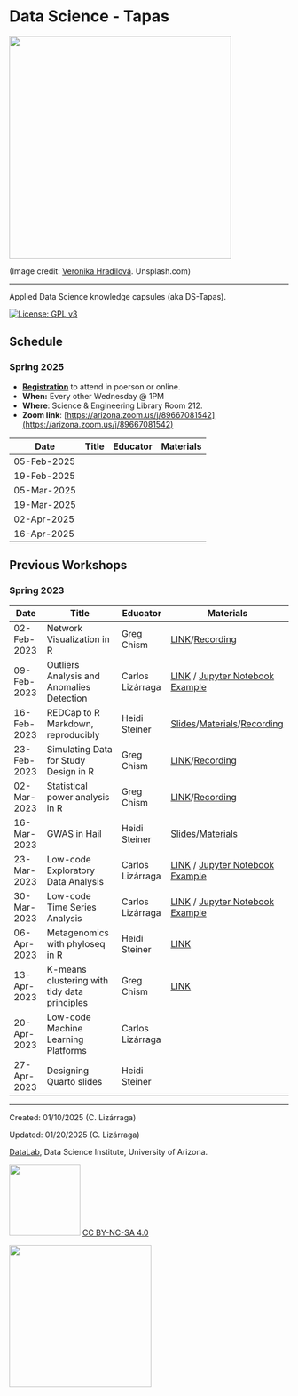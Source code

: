 # Data Science - Tapas

<img src="https://images.unsplash.com/photo-1625418277638-6db2d521a78c?q=80&w=1935&auto=format&fit=crop&ixlib=rb-4.0.3&ixid=M3wxMjA3fDB8MHxwaG90by1wYWdlfHx8fGVufDB8fHx8fA%3D%3D" width=400>

(Image credit: [Veronika Hradilová](https://unsplash.com/@vrsh). Unsplash.com)
***

Applied Data Science knowledge capsules (aka DS-Tapas). 

[![License: GPL v3](https://img.shields.io/badge/License-GPLv3-blue.svg)](https://www.gnu.org/licenses/gpl-3.0)

## Schedule

### Spring 2025

* [**Registration**](https://uarizona.co1.qualtrics.com/jfe/form/SV_1H1ejWIvXm0EBUi) to attend in poerson or online.
* **When:** Every other Wednesday @ 1PM
* **Where**: Science & Engineering Library Room 212. 
* **Zoom link**: [https://arizona.zoom.us/j/89667081542](https://arizona.zoom.us/j/89667081542)


| Date        | Title           | Educator         | Materials         |
|----------------|----------------|--------------------|--------------------|
|  05-Feb-2025 |    |    |
|  19-Feb-2025 |    |    |
|  05-Mar-2025 |    |    |
|  19-Mar-2025 |    |    |
|  02-Apr-2025 |    |    |
|  16-Apr-2025 |    |    |




## Previous Workshops

### Spring 2023

| Date        | Title             | Educator         | Materials           |
|----------------|----------------|--------------------|--------------------|
| 02-Feb-2023 | Network Visualization in R   | Greg Chism       | [LINK](https://github.com/ua-data7/DS-Tapas/tree/main/Workshops/Spring2023/2023-Feb-02)/[Recording](https://arizona.zoom.us/rec/share/u3sWZ7tC0CCyKdOAd0FE_DyXQXdpdDA7W33kOYWWK5Fb_mOyin5CHZmhqcNb8-d-.0X60tkDcdlg3_HEV?startTime=1675375778000) |
| 09-Feb-2023 | Outliers Analysis and Anomalies Detection | Carlos Lizárraga | [LINK](https://github.com/clizarraga-UAD7/Workshops/wiki/Outlier-analysis-and-anomalies-detection) / [Jupyter Notebook Example](https://github.com/clizarraga-UAD7/ML-Notebooks/blob/main/OutlierDetection.ipynb)    |
| 16-Feb-2023 | REDCap to R Markdown, reproducibly   | Heidi Steiner    | [Slides](https://hidyverse.github.io/redcapAPI)/[Materials](https://github.com/ua-data7/DS-Tapas/tree/main/Workshops/Spring2023/redcapAPI)/[Recording](https://arizona.box.com/s/wj8iqliho3l7p91l0k528n19dgdzzlki)                               |
| 23-Feb-2023 | Simulating Data for Study Design in R   | Greg Chism       | [LINK](https://github.com/ua-data7/DS-Tapas/tree/main/Workshops/Spring2023/2023-Feb-23)/[Recording](https://arizona.zoom.us/rec/share/HMJavCybw87tNHnfMvTQOm1TIW1QWI0t0RvQLUIIBg93kkVa23QRDf4wqbeB3Xf6.IG4dEIkeOaLqxUVP?startTime=1677190934000) |
| 02-Mar-2023 | Statistical power analysis in R  | Greg Chism       | [LINK](https://github.com/ua-data7/DS-Tapas/tree/main/Workshops/Spring2023/2023-Mar-02)/[Recording](https://drive.google.com/file/d/1uLQ5brEtf7Eil4ZvrbfiBbG8-wxcLCCE/view?usp=sharing)   |
| 16-Mar-2023 | GWAS in Hail  | Heidi Steiner    | [Slides](https://hidyverse.github.io/gwasHail/)/[Materials](https://github.com/ua-data7/DS-Tapas/tree/main/Workshops/Spring2023/2023-Mar-16)  |
| 23-Mar-2023 | Low-code Exploratory Data Analysis | Carlos Lizárraga | [LINK](https://github.com/clizarraga-UAD7/Workshops/wiki/Low-code-Data-Exploration-Tools) / [Jupyter Notebook Example](https://github.com/clizarraga-UAD7/Notebooks/blob/main/IntroLowCodeEDA.ipynb) |
| 30-Mar-2023 | Low-code Time Series Analysis | Carlos Lizárraga |   [LINK](https://github.com/clizarraga-UAD7/Workshops/wiki/Low-code-Time-Series-Analysis) / [Jupyter Notebook Example](https://github.com/clizarraga-UAD7/Notebooks/blob/main/LowCodeTimeSeriesAnalysis.ipynb) |
| 06-Apr-2023 | Metagenomics with phyloseq in R  | Heidi Steiner |  [LINK](https://github.com/ua-data7/DS-Tapas/tree/main/Workshops/Spring2023/2023-Apr-06)|
| 13-Apr-2023 | K-means clustering with tidy data principles | Greg Chism  |  [LINK](https://github.com/ua-data7/DS-Tapas/tree/main/Workshops/Spring2023/2023-Apr-13) |
| 20-Apr-2023 | Low-code Machine Learning Platforms   | Carlos Lizárraga |   |
| 27-Apr-2023 | Designing Quarto slides    | Heidi Steiner    |             |


***

Created: 01/10/2025 (C. Lizárraga)

Updated: 01/20/2025 (C. Lizárraga)

[DataLab](https://www.datascience.arizona.edu/education/uarizona-data-lab), Data Science Institute,
University of Arizona. 

<img src="https://mirrors.creativecommons.org/presskit/buttons/88x31/png/by-nc-sa.png" width="128">  [CC BY-NC-SA 4.0](https://creativecommons.org/licenses/by-nc-sa/4.0/)

[<img src="https://datascience.arizona.edu/sites/default/files/Data%20Science%20Institute_Webheader%20%281%29.svg" width="256">](https://datascience.arizona.edu)
